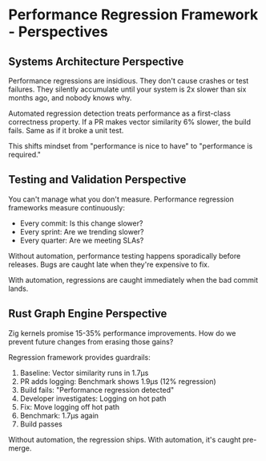 # Performance Regression Framework - Perspectives

## Systems Architecture Perspective

Performance regressions are insidious. They don't cause crashes or test failures. They silently accumulate until your system is 2x slower than six months ago, and nobody knows why.

Automated regression detection treats performance as a first-class correctness property. If a PR makes vector similarity 6% slower, the build fails. Same as if it broke a unit test.

This shifts mindset from "performance is nice to have" to "performance is required."

## Testing and Validation Perspective

You can't manage what you don't measure. Performance regression frameworks measure continuously:

- Every commit: Is this change slower?
- Every sprint: Are we trending slower?
- Every quarter: Are we meeting SLAs?

Without automation, performance testing happens sporadically before releases. Bugs are caught late when they're expensive to fix.

With automation, regressions are caught immediately when the bad commit lands.

## Rust Graph Engine Perspective

Zig kernels promise 15-35% performance improvements. How do we prevent future changes from erasing those gains?

Regression framework provides guardrails:
1. Baseline: Vector similarity runs in 1.7μs
2. PR adds logging: Benchmark shows 1.9μs (12% regression)
3. Build fails: "Performance regression detected"
4. Developer investigates: Logging on hot path
5. Fix: Move logging off hot path
6. Benchmark: 1.7μs again
7. Build passes

Without automation, the regression ships. With automation, it's caught pre-merge.

